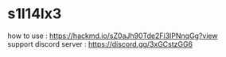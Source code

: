 # s1l14lx3
how to use : https://hackmd.io/sZ0aJh90Tde2Fi3IPNnqGg?view <br>
support discord server : https://discord.gg/3xGCstzGG6 <br>
